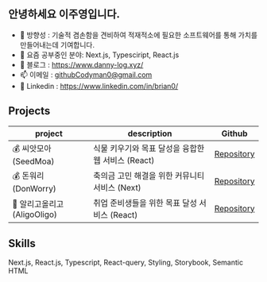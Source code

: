 ## 안녕하세요 이주영입니다. 

- 🎯 방향성 : 기술적 겸손함을 견비하여 적재적소에 필요한 소프트웨어를 통해 가치를 만들어내는데 기여합니다.
- 🌱 요즘 공부중인 분야: Next.js, Typesciript, React.js
- 📔 블로그 : https://www.danny-log.xyz/
- 📫 이메일 : githubCodyman0@gmail.com
- 🔗 Linkedin : https://www.linkedin.com/in/brian0/

## Projects
| project | description | Github |
| --- | --- | --- |
| 💰 씨앗모아 (SeedMoa) | 식물 키우기와 목표 달성을 융합한 웹 서비스 (React) | [Repository](https://github.com/dnd-side-project/dnd-10th-3-frontend) |
| 💰 돈워리 (DonWorry) | 축의금 고민 해결을 위한 커뮤니티 서비스 (Next) | [Repository](https://github.com/dnd-side-project/dnd-10th-3-frontend) |
| 🐢 알리고올리고 (AligoOligo) | 취업 준비생들을 위한 목표 달성 서비스 (React) | [Repository](https://github.com/aligo-ligo/aligo-oligo-frontend-latest) |


## Skills
Next.js, React.js, Typescript, React-query, Styling, Storybook, Semantic HTML
